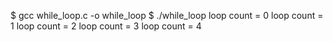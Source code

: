 $ gcc while_loop.c -o while_loop
$ ./while_loop
loop count = 0
loop count = 1
loop count = 2
loop count = 3
loop count = 4
